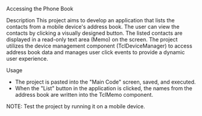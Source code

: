 Accessing the Phone Book

Description
This project aims to develop an application that lists the contacts from a mobile device's address book. The user can view the contacts by clicking a visually designed button. The listed contacts are displayed in a read-only text area (Memo) on the screen. The project utilizes the device management component (TclDeviceManager) to access address book data and manages user click events to provide a dynamic user experience.

Usage
* The project is pasted into the "Main Code" screen, saved, and executed.
* When the "List" button in the application is clicked, the names from the address book are written into the TclMemo component.

NOTE: Test the project by running it on a mobile device.